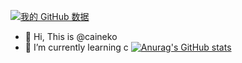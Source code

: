 [![我的 GitHub 数据](https://github-readme-stats.vercel.app/api?username=caineko)]()
- 👋 Hi, This is @caineko
- 🌱 I’m currently learning c
[![Anurag's GitHub stats](https://github-readme-stats.vercel.app/api?caineko=anuraghazra)](https://github.com/anuraghazra/github-readme-stats)
<!---
caineko/caineko is a ✨ special ✨ repository because its `README.md` (this file) appears on your GitHub profile.
You can click the Preview link to take a look at your changes.
--->
